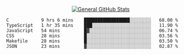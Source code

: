 <p align="center">
  <a href="https://github.com/AndyDevv">
    <img src="https://github-readme-stats.vercel.app/api?username=AndyDevv&custom_title=General%20GitHub%20Stats&theme=aura_dark" alt="General GitHub Stats">
  </a>
</p>

<!--START_SECTION:waka-->

```text
C            9 hrs 6 mins    █████████████████░░░░░░░░   68.00 %
TypeScript   1 hr 35 mins    ███░░░░░░░░░░░░░░░░░░░░░░   11.90 %
JavaScript   54 mins         █▓░░░░░░░░░░░░░░░░░░░░░░░   06.74 %
CSS          28 mins         █░░░░░░░░░░░░░░░░░░░░░░░░   03.56 %
Makefile     28 mins         █░░░░░░░░░░░░░░░░░░░░░░░░   03.50 %
JSON         23 mins         ▓░░░░░░░░░░░░░░░░░░░░░░░░   02.87 %
```

<!--END_SECTION:waka-->
